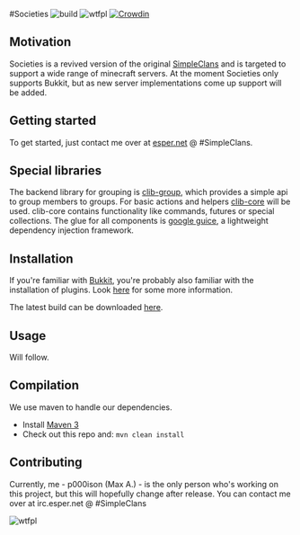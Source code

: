 #Societies ![build](https://travis-ci.org/Catharos/Societies.svg) ![wtfpl](http://www.wtfpl.net/wp-content/uploads/2012/12/wtfpl-badge-1.png) [![Crowdin](https://d322cqt584bo4o.cloudfront.net/societies/localized.png)](https://crowdin.com/project/societies)

## Motivation

Societies is a revived version of the original [SimpleClans](http://dev.bukkit.org/bukkit-plugins/simpleclans/) and is targeted to support a wide range of minecraft servers.
At the moment Societies only supports Bukkit, but as new server implementations come up support will be added.


## Getting started

To get started, just contact me over at [esper.net](http://esper.net/publicirc.php) @ #SimpleClans.


## Special libraries

The backend library for grouping is [clib-group](https://github.com/Catharos/clib-groups), which provides a simple api to group members to groups. For basic actions and helpers [clib-core](https://github.com/Catharos/clib-core) will be used. clib-core contains functionality like commands, futures or special collections.
The glue for all components is [google guice](https://code.google.com/p/google-guice/), a lightweight dependency injection framework.


## Installation

If you're familiar with [Bukkit](http://bukkit.org/), you're probably also familiar with the installation of plugins. Look [here](http://wiki.bukkit.org/Installing_Plugins) for some more information.

The latest build can be downloaded [here](http://build.frederik-schmitt.de/).

## Usage

Will follow.


## Compilation

We use maven to handle our dependencies.

* Install [Maven 3](http://maven.apache.org/download.html)
* Check out this repo and: `mvn clean install`


## Contributing

Currently, me - p000ison (Max A.) - is the only person who's working on this project, but this will hopefully change after release. You can contact me over at irc.esper.net @ #SimpleClans

![wtfpl](http://www.wtfpl.net/wp-content/uploads/2012/12/logo-220x1601.png)
